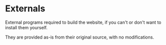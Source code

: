 # Externals

External programs required to build the website, if you can't or don't want to install them yourself.

They are provided as-is from their original source, with no modifications.
